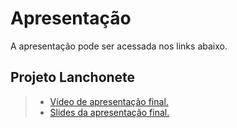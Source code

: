 # Apresentação

A apresentação pode ser acessada nos links abaixo.

## Projeto Lanchonete

> - [Vídeo de apresentação final.](https://youtu.be/_a1zeLAzTk4)
> - [Slides da apresentação final.](Apresentação.pdf)

